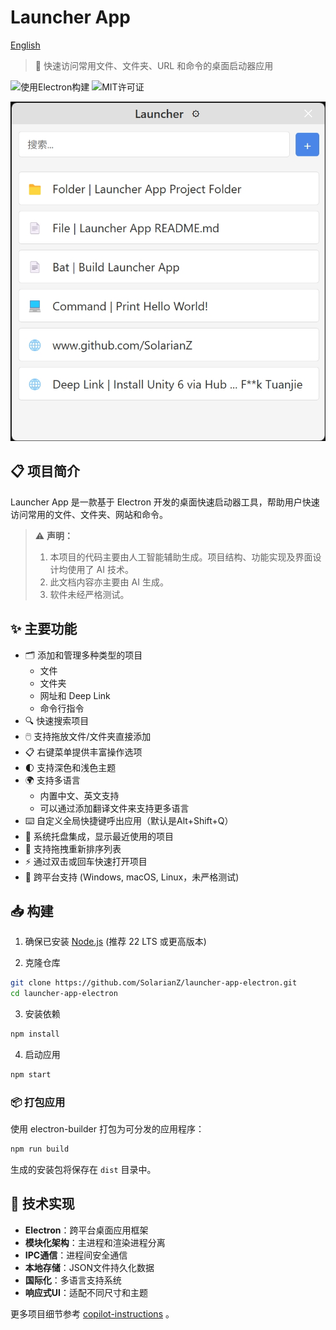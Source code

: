 # Launcher App

[English](./README.md)

> 🚀 快速访问常用文件、文件夹、URL 和命令的桌面启动器应用

![使用Electron构建](https://img.shields.io/badge/Built%20with-Electron-47848F)
![MIT许可证](https://img.shields.io/badge/License-MIT-green)

![Main Window](./doc/imgs/launcher_app_main_window.png)

## 📋 项目简介

Launcher App 是一款基于 Electron 开发的桌面快速启动器工具，帮助用户快速访问常用的文件、文件夹、网站和命令。

> ⚠️ **声明：** 
> 1. 本项目的代码主要由人工智能辅助生成。项目结构、功能实现及界面设计均使用了 AI 技术。
> 2. 此文档内容亦主要由 AI 生成。
> 3. 软件未经严格测试。

## ✨ 主要功能

- 🗂️ 添加和管理多种类型的项目
  - 文件
  - 文件夹
  - 网址和 Deep Link
  - 命令行指令
- 🔍 快速搜索项目
- 🖱️ 支持拖放文件/文件夹直接添加
- 📋 右键菜单提供丰富操作选项
- 🌓 支持深色和浅色主题
- 🌍 支持多语言
  - 内置中文、英文支持
  - 可以通过添加翻译文件来支持更多语言
- ⌨️ 自定义全局快捷键呼出应用（默认是Alt+Shift+Q）
- 🧩 系统托盘集成，显示最近使用的项目
- 🔄 支持拖拽重新排序列表
- ⚡ 通过双击或回车快速打开项目
- 💬 跨平台支持 (Windows, macOS, Linux，未严格测试)

## 📥 构建

1. 确保已安装 [Node.js](https://nodejs.org/) (推荐 22 LTS 或更高版本)

2. 克隆仓库

```bash
git clone https://github.com/SolarianZ/launcher-app-electron.git
cd launcher-app-electron
```

3. 安装依赖

```bash
npm install
```

4. 启动应用

```bash
npm start
```

### 📦 打包应用

使用 electron-builder 打包为可分发的应用程序：

```bash
npm run build
```

生成的安装包将保存在 `dist` 目录中。

## 🧩 技术实现

- **Electron**：跨平台桌面应用框架
- **模块化架构**：主进程和渲染进程分离
- **IPC通信**：进程间安全通信
- **本地存储**：JSON文件持久化数据
- **国际化**：多语言支持系统
- **响应式UI**：适配不同尺寸和主题

更多项目细节参考 [copilot-instructions](./.github/copilot-instructions.md) 。
